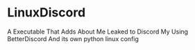 # LinuxDiscord
A Executable That Adds About Me Leaked to Discord My Using BetterDiscord And its own python linux config
